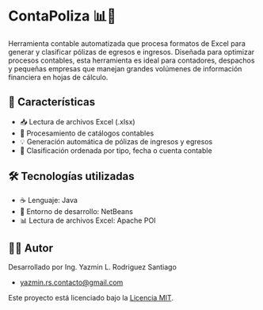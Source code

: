 # ContaPoliza 📊📁

Herramienta contable automatizada que procesa formatos de Excel para generar y clasificar pólizas de egresos e ingresos. Diseñada para optimizar procesos contables, esta herramienta es ideal para contadores, despachos y pequeñas empresas que manejan grandes volúmenes de información financiera en hojas de cálculo.

## 🚀 Características

- 📥 Lectura de archivos Excel (.xlsx)
- 🧾 Procesamiento de catálogos contables
- 💡 Generación automática de pólizas de ingresos y egresos
- 📂 Clasificación ordenada por tipo, fecha o cuenta contable

## 🛠️ Tecnologías utilizadas

- ☕ Lenguaje: Java
- 🧰 Entorno de desarrollo: NetBeans
- 📊 Lectura de archivos Excel: Apache POI

## 👨‍💻 Autor
Desarrollado por Ing. Yazmin L. Rodriguez Santiago
- yazmin.rs.contacto@gmail.com


Este proyecto está licenciado bajo la [Licencia MIT](LICENSE).
